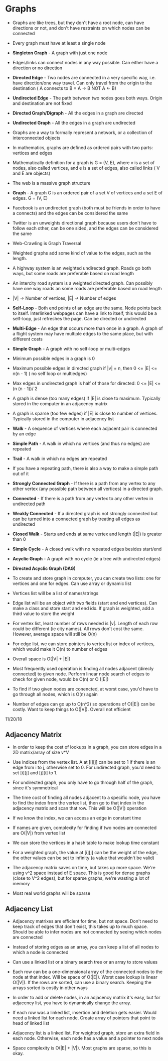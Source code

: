 # Graphs

* Graphs are like trees, but they don't have a root node, can have directions or not, and don't have restraints on which nodes can be connected

* Every graph must have at least a single node

* **Singleton Graph** - A graph with just one node

* Edges/links can connect nodes in any way possible. Can either have a direction or no direction

* **Directed Edge** - Two nodes are connected in a very specific way, i.e. have direction/one way travel. Can only travel from the origin to the destination ( A connects to B = A -> B NOT A <- B)

* **Undirected Edge** - The path between two nodes goes both ways. Origin and destination are not fixed

* **Directed Graph/Digraph** - All the edges in a graph are directed

* **Undirected Graph** - All the edges in a graph are undirected


* Graphs are a way to formally represent a network, or a collection of interconnected objects

* In mathematics, graphs are defined as ordered pairs with two parts: vertices and edges

* Mathematically definition for a graph is G = (V, E), where v is a set of nodes, also called vertices, and e is a set of edges, also called links ( V and E are objects)

* The web is a massive graph structure

* **Graph** - A graph G is an ordered pair of a set V of vertices and a set E of edges. G = (V, E)

* Facebook is an undirected graph (both must be friends in order to have a connects) and the edges can be considered the same

* Twitter is an unweights directional graph because users don't have to follow each other, can be one sided, and the edges can be considered the same

* Web-Crawling is Graph Traversal

* Weighted graphs add some kind of value to the edges, such as the length.

* A highway system is an weighted undirected graph. Roads go both ways, but some roads are preferable based on road length

* An intercity road system is a weighted directed graph. Can possibly have one way roads an some roads are preferable based on road length

* |V| -> Number of vertices, |E| -> Number of edges

* **Self-Loop** - Both end points of an edge are the same. Node points back to itself. Interlinked webpages can have a link to itself, this would be a self-loop, just refreshes the page. Can be directed or undirected

* **Multi-Edge** - An edge that occurs more than once in a graph. A graph of a flight system may have multiple edges to the same place, but with different costs

* **Simple Graph** - A graph with no self-loop or multi-edges

* Minimum possible edges in a graph is 0

* Maximum possible edges in directed graph if |v| = n, then 0 <= |E| <= n(n - 1) ( no self loop or multiedges)

* Max edges in undirected graph is half of those for directed: 0 <= |E| <= (n (n - 1))/ 2

* A graph is dense (too many edges) if |E| is close to maximum. Typically stored in the computer in an adjacency matrix

* A graph is sparse (too few edges) if |E| is close to number of vertices. Typically stored in the computer in adjacency list

* **Walk** - A sequence of vertices where each adjacent pair is connected by an edge

* **Simple Path** - A walk in which no vertices (and thus no edges) are repeated

* **Trail** - A walk in which no edges are repeated

* If you have a repeating path, there is also a way to make a simple path out of it

* **Strongly Connected Graph** - If there is a path from any vertex to any other vertex (any possible path between all vertices) in a directed graph.

* **Connected** - If there is a path from any vertex to any other vertex in undirected path

* **Weakly Connected** - If a directed graph is not strongly connected but can be turned into a connected graph by treating all edges as undirected

* **Closed Walk** - Starts and ends at same vertex and length (|E|) is greater than 0

* **Simple Cycle** - A closed walk with no repeated edges besides start/end

* **Acyclic Graph** - A graph with no cycle (ie a tree with undirected edges)

* **Directed Acyclic Graph (DAG)** 

* To create and store graph in computer, you can create two lists: one for vertices and one for edges. Can use array or dynamic list

* Vertices list will be a list of names/strings

* Edge list will be an object with two fields (start and end vertices). Can make a class and store start and end idx. If graph is weighted, add a third value to store the weight 

* For vertex list, least number of rows needed is |v|. Length of each row could be different (ie city names). All rows don't cost the same. However, average space will still be O(n)

* For edge list, we can store pointers to vertex list or index of vertices, which would make it O(n) to number of edges

* Overall space is O(|V| + |E|)

* Most frequently used operation is finding all nodes adjacent (direcly connected) to given node. Perform linear node search of edges to check for given node, would be O(n) or O (|E|)

* To find if two given nodes are conencted, at worst case, you'd have to go through all nodes, which is O(n) again

* Number of edges can go up to O(n^2) so operations of O(|E|) can be costly. Want to keep things to O(|V|). Overall not efficient

11/20/18

## Adjacency Matrix

* In order to keep the cost of lookups in a graph, you can store edges in a 2D matrix/array of size v*V

* Use indices from the vertex list. A at [i][j] can be set to 1 if there is an edge from i to j, otherwise set to 0. For undirected graph, you'd need to set [i][j] and [j][i] to 1.

* For undirected graph, you only have to go through half of the graph, since it's symmetrical

* The time cost of finding all nodes adjacent to a specific node, you have to find the index from the vertex list, then go to that index in the adjacency matrix and scan that row. This will be O(|V|) operation

* If we know the index, we can access an edge in constant time

* If names are given, complexity for finding if two nodes are connected are O(|V|) from vertex list

* We can store the vertices in a hash table to make lookup time constant

* For a weighted graph, the value at [i][j] can be the weight of the edge, the other values can be set to infinity (a value that wouldn't be valid)

* The adjacency matrix saves on time, but takes up more space. We're using v^2 space instead of E space. This is good for dense graphs (close to V^2 edges), but for sparse graphs, we're wasting a lot of memory

* Most real world graphs will be sparse

## Adjacency List

* Adjacency matrixes are efficient for time, but not space. Don't need to keep track of edges that don't exist, this takes up to much space. Should be able to infer nodes are not connected by seeing which nodes are connected

* Instead of storing edges as an array, you can keep a list of all nodes to which a node is connected

* Can use a linked list or a binary search tree or an array to store values

* Each row can be a one-dimensional array of the connected nodes to the node at that index. Will be space of O(|E|). Worst case lookup is linear O(|V|). If the rows are sorted, can use a binary search. Keeping the arrays sorted is costly in other ways

* In order to add or delete nodes, in an adjacency matrix it's easy, but for adjacency list, you have to dynamically change the array.

* If each row was a linked list, insertion and deletion gets easier. Would need a linked list for each node. Create array of pointers that point to head of linked list

* Adjacency list is a linked list. For weighted graph, store an extra field in each node. Otherwise, each node has a value and a pointer to next node

* Space complexity is O(|E| + |V|). Most graphs are sparse, so this is okay. 
